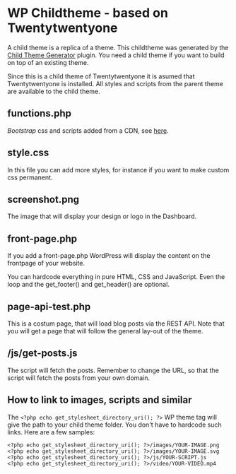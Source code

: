 # WP Childtheme - based on Twentytwentyone

A child theme is a replica of a theme. This childtheme was generated by the [Child Theme Generator](https://wordpress.org/plugins/child-theme-generator/) plugin. You need a child theme if you want to build on top of an existing theme.

Since this is a child theme of Twentytwentyone it is asumed that Twentytwentyone is installed. All styles and scripts from the parent theme are available to the child theme.

## functions.php

*Bootstrap* css and scripts added from a CDN, see [here](https://github.com/asathoor/wp-rest-api/blob/main/wp-twentytwentyone-child-theme/functions.php#L10-L30).

## style.css

In this file you can add more styles, for instance if you want to make custom css permanent.

## screenshot.png

The image that will display your design or logo in the Dashboard.

## front-page.php

If you add a front-page.php WordPress will display the content on the frontpage of your website.

You can hardcode everything in pure HTML, CSS and JavaScript. Even the loop and the get_footer() and get_header() are optional.

## page-api-test.php

This is a costum page, that will load blog posts via the REST API. Note that you will get a page that will follow the general lay-out of the theme.

## /js/get-posts.js

The script will fetch the posts. Remember to change the URL, so that the script will fetch the posts from your own domain.

## How to link to images, scripts and similar

The `<?php echo get_stylesheet_directory_uri(); ?>` WP theme tag will give the path to your child theme folder. You don't have to hardcode such links. Here are a few samples:

~~~~
<?php echo get_stylesheet_directory_uri(); ?>/images/YOUR-IMAGE.png
<?php echo get_stylesheet_directory_uri(); ?>/images/YOUR-IMAGE.svg
<?php echo get_stylesheet_directory_uri(); ?>/js/YOUR-SCRIPT.js
<?php echo get_stylesheet_directory_uri(); ?>/video/YOUR-VIDEO.mp4
~~~~
